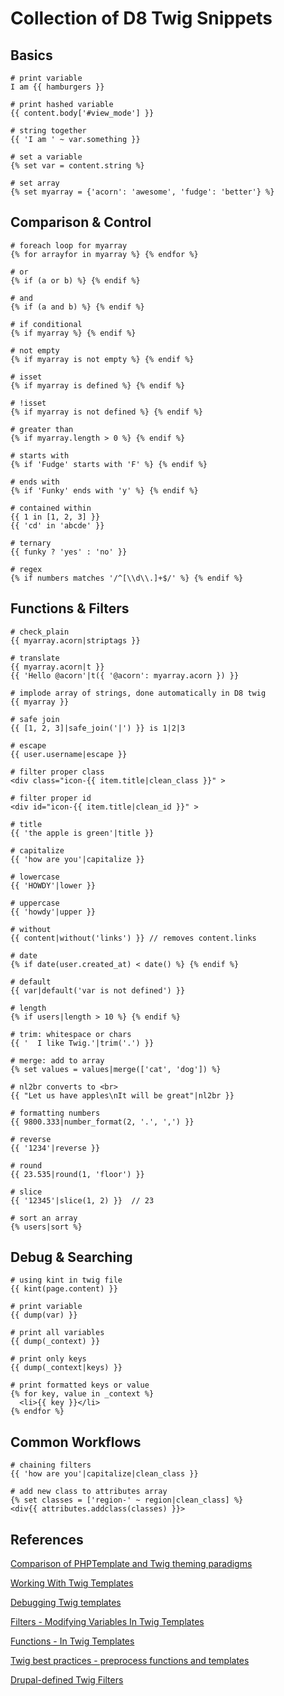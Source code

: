 # Collection of D8 Twig Snippets

## Basics

```
# print variable 
I am {{ hamburgers }}
``` 

```
# print hashed variable 
{{ content.body['#view_mode'] }}
``` 

```
# string together
{{ 'I am ' ~ var.something }}
``` 

```
# set a variable
{% set var = content.string %}
``` 

```
# set array
{% set myarray = {'acorn': 'awesome', 'fudge': 'better'} %}
``` 

## Comparison & Control  

```
# foreach loop for myarray
{% for arrayfor in myarray %} {% endfor %}
``` 

```
# or
{% if (a or b) %} {% endif %} 
```

```
# and
{% if (a and b) %} {% endif %} 
```

```
# if conditional
{% if myarray %} {% endif %}
``` 

```
# not empty 
{% if myarray is not empty %} {% endif %}
``` 

```
# isset 
{% if myarray is defined %} {% endif %}
``` 

```
# !isset
{% if myarray is not defined %} {% endif %}
``` 

```
# greater than 
{% if myarray.length > 0 %} {% endif %} 
```
 
```
# starts with 
{% if 'Fudge' starts with 'F' %} {% endif %}
``` 

```
# ends with 
{% if 'Funky' ends with 'y' %} {% endif %}
``` 


```
# contained within  
{{ 1 in [1, 2, 3] }}
{{ 'cd' in 'abcde' }}
``` 


```
# ternary 
{{ funky ? 'yes' : 'no' }} 
``` 


```
# regex 
{% if numbers matches '/^[\\d\\.]+$/' %} {% endif %}
``` 



## Functions & Filters

```
# check_plain 
{{ myarray.acorn|striptags }} 
``` 

```
# translate 
{{ myarray.acorn|t }} 
{{ 'Hello @acorn'|t({ '@acorn': myarray.acorn }) }}
``` 

```
# implode array of strings, done automatically in D8 twig 
{{ myarray }}
``` 

```
# safe join 
{{ [1, 2, 3]|safe_join('|') }} is 1|2|3
``` 

```
# escape 
{{ user.username|escape }}
``` 

```
# filter proper class
<div class="icon-{{ item.title|clean_class }}" >
``` 

```
# filter proper id
<div id="icon-{{ item.title|clean_id }}" >
``` 

```
# title
{{ 'the apple is green'|title }}
``` 

```
# capitalize
{{ 'how are you'|capitalize }}
``` 

```
# lowercase
{{ 'HOWDY'|lower }}
``` 

```
# uppercase
{{ 'howdy'|upper }}
``` 

```
# without 
{{ content|without('links') }} // removes content.links
``` 

```
# date 
{% if date(user.created_at) < date() %} {% endif %} 
``` 

```
# default 
{{ var|default('var is not defined') }}
``` 

```
# length  
{% if users|length > 10 %} {% endif %}
``` 

```
# trim: whitespace or chars  
{{ '  I like Twig.'|trim('.') }}
``` 

```
# merge: add to array 
{% set values = values|merge(['cat', 'dog']) %} 
``` 

```
# nl2br converts to <br>
{{ "Let us have apples\nIt will be great"|nl2br }} 
``` 

```
# formatting numbers
{{ 9800.333|number_format(2, '.', ',') }}
``` 

```
# reverse
{{ '1234'|reverse }}
``` 

```
# round
{{ 23.535|round(1, 'floor') }}
``` 

```
# slice
{{ '12345'|slice(1, 2) }}  // 23
``` 

```
# sort an array 
{% users|sort %}
``` 




## Debug & Searching

```
# using kint in twig file 
{{ kint(page.content) }}
``` 

```
# print variable
{{ dump(var) }}
``` 

```
# print all variables
{{ dump(_context) }}
``` 

```
# print only keys 
{{ dump(_context|keys) }}
``` 

```
# print formatted keys or value 
{% for key, value in _context %}
  <li>{{ key }}</li>
{% endfor %}
``` 



## Common Workflows

```
# chaining filters
{{ 'how are you'|capitalize|clean_class }}
``` 

```
# add new class to attributes array 
{% set classes = ['region-' ~ region|clean_class] %}
<div{{ attributes.addclass(classes) }}>
``` 


## References


[Comparison of PHPTemplate and Twig theming paradigms](https://www.drupal.org/node/1918824)

[Working With Twig Templates](https://www.drupal.org/node/2186401)

[Debugging Twig templates](https://www.drupal.org/node/1906392)

[Filters - Modifying Variables In Twig Templates](https://www.drupal.org/node/2357633)

[Functions - In Twig Templates](https://www.drupal.org/node/2486991)

[Twig best practices - preprocess functions and templates](https://www.drupal.org/node/1920746)

[Drupal-defined Twig Filters](https://api.drupal.org/api/drupal/core%21lib%21Drupal%21Core%21Template%21TwigExtension.php/function/TwigExtension%3A%3AgetFilters/8)

